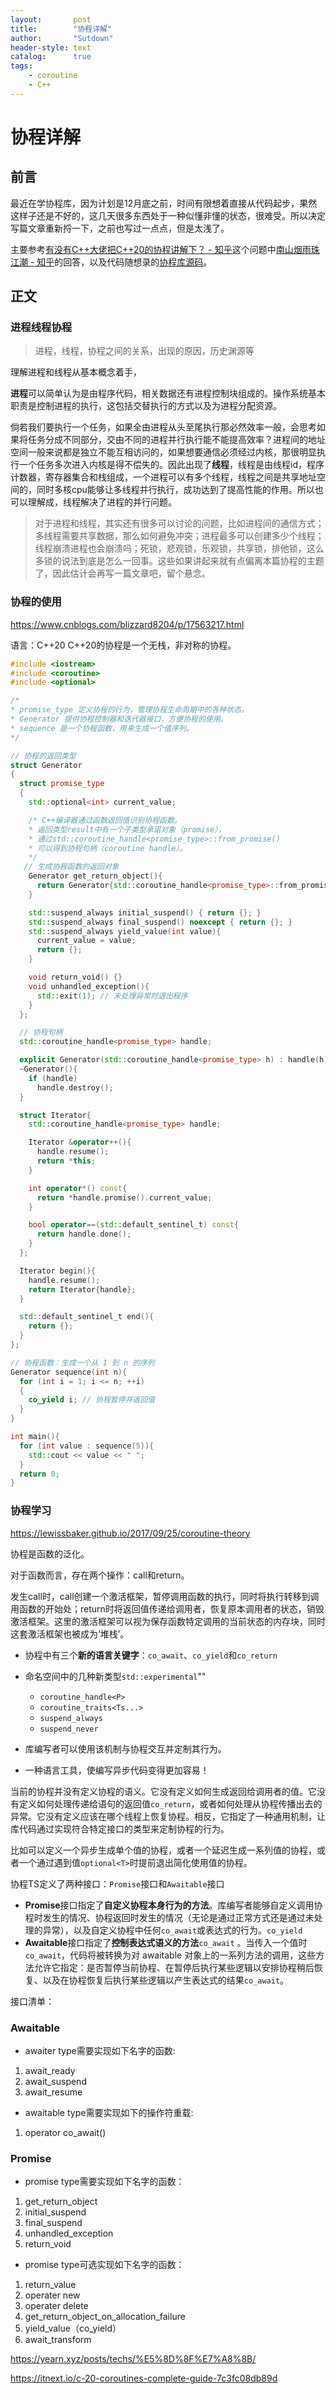 ```yaml
---
layout:       post
title:        "协程详解"
author:       "Sutdown"
header-style: text
catalog:      true
tags:
    - coroutine
    - C++
---
```


# 协程详解



## 前言

最近在学协程库，因为计划是12月底之前，时间有限想着直接从代码起步，果然这样子还是不好的，这几天很多东西处于一种似懂非懂的状态，很难受。所以决定写篇文章重新捋一下，之前也写过一点点，但是太浅了。

主要参考[有没有C++大佬把C++20的协程讲解下？ - 知乎](https://www.zhihu.com/question/625089836/answer/3243736805)这个问题中[南山烟雨珠江潮 - 知乎](https://www.zhihu.com/people/frmf)的回答，以及代码随想录的[协程库源码](https://github.com/youngyangyang04/coroutine-lib/tree/main)。



## 正文



### 进程线程协程

> 进程，线程，协程之间的关系，出现的原因，历史渊源等

理解进程和线程从基本概念着手，

**进程**可以简单认为是由程序代码，相关数据还有进程控制块组成的。操作系统基本职责是控制进程的执行，这包括交替执行的方式以及为进程分配资源。

倘若我们要执行一个任务，如果全由进程从头至尾执行那必然效率一般，会思考如果将任务分成不同部分，交由不同的进程并行执行能不能提高效率？进程间的地址空间一般来说都是独立不能互相访问的，如果想要通信必须经过内核，那很明显执行一个任务多次进入内核是得不偿失的。因此出现了**线程**，线程是由线程id，程序计数器，寄存器集合和栈组成，一个进程可以有多个线程，线程之间是共享地址空间的，同时多核cpu能够让多线程并行执行，成功达到了提高性能的作用。所以也可以理解成，线程解决了进程的并行问题。



> 对于进程和线程，其实还有很多可以讨论的问题，比如进程间的通信方式；多线程需要共享数据，那么如何避免冲突；进程最多可以创建多少个线程；线程崩溃进程也会崩溃吗；死锁，悲观锁，乐观锁，共享锁，排他锁，这么多锁的说法到底是怎么一回事。这些如果讲起来就有点偏离本篇协程的主题了，因此估计会再写一篇文章吧，留个悬念。



### 协程的使用

https://www.cnblogs.com/blizzard8204/p/17563217.html

语言：C++20 C++20的协程是一个无栈，非对称的协程。

```cpp
#include <iostream>
#include <coroutine>
#include <optional>

/*
* promise_type 定义协程的行为，管理协程生命周期中的各种状态。
* Generator 提供协程控制器和迭代器接口，方便协程的使用。
* sequence 是一个协程函数，用来生成一个值序列。
*/

// 协程的返回类型
struct Generator
{
  struct promise_type
  {
    std::optional<int> current_value;

    /* C++编译器通过函数返回值识别协程函数。
    * 返回类型result中有一个子类型承诺对象（promise），
    * 通过std::coroutine_handle<promise_type>::from_promise()
    * 可以得到协程句柄（coroutine handle）。
    */
   // 生成协程函数的返回对象
    Generator get_return_object(){
      return Generator{std::coroutine_handle<promise_type>::from_promise(*this)};
    }

    std::suspend_always initial_suspend() { return {}; }
    std::suspend_always final_suspend() noexcept { return {}; }
    std::suspend_always yield_value(int value){
      current_value = value;
      return {};
    }

    void return_void() {}
    void unhandled_exception(){
      std::exit(1); // 未处理异常时退出程序
    }
  };

  // 协程句柄
  std::coroutine_handle<promise_type> handle;

  explicit Generator(std::coroutine_handle<promise_type> h) : handle(h) {}
  ~Generator(){
    if (handle)
      handle.destroy();
  }

  struct Iterator{
    std::coroutine_handle<promise_type> handle;

    Iterator &operator++(){
      handle.resume();
      return *this;
    }

    int operator*() const{
      return *handle.promise().current_value;
    }

    bool operator==(std::default_sentinel_t) const{
      return handle.done();
    }
  };

  Iterator begin(){
    handle.resume();
    return Iterator{handle};
  }

  std::default_sentinel_t end(){
    return {};
  }
};

// 协程函数：生成一个从 1 到 n 的序列
Generator sequence(int n){
  for (int i = 1; i <= n; ++i)
  {
    co_yield i; // 协程暂停并返回值
  }
}

int main(){
  for (int value : sequence(5)){
    std::cout << value << " ";
  }
  return 0;
}
```



### 协程学习

https://lewissbaker.github.io/2017/09/25/coroutine-theory

协程是函数的泛化。

对于函数而言，存在两个操作：call和return。

发生call时，call创建一个激活框架，暂停调用函数的执行，同时将执行转移到调用函数的开始处；return时将返回值传递给调用者，恢复原本调用者的状态，销毁激活框架。这里的激活框架可以视为保存函数特定调用的当前状态的内存块，同时这套激活框架也被成为‘堆栈’。

- 协程中有三个**新的语言关键字**：`co_await`、`co_yield`和`co_return`

- 命名空间中的几种新类型`std::experimental`""
  - `coroutine_handle<P>`
  - `coroutine_traits<Ts...>`
  - `suspend_always`
  - `suspend_never`
- 库编写者可以使用该机制与协程交互并定制其行为。
- 一种语言工具，使编写异步代码变得更加容易！

当前的协程并没有定义协程的语义。它没有定义如何生成返回给调用者的值。它没有定义如何处理传递给语句的返回值`co_return`，或者如何处理从协程传播出去的异常。它没有定义应该在哪个线程上恢复协程。相反，它指定了一种通用机制，让库代码通过实现符合特定接口的类型来定制协程的行为。

比如可以定义一个异步生成单个值的协程，或者一个延迟生成一系列值的协程，或者一个通过遇到值`optional<T>`时提前退出简化使用值的协程。



协程TS定义了两种接口：`Promise`接口和`Awaitable`接口

- **Promise**接口指定了**自定义协程本身行为的方法**。库编写者能够自定义调用协程时发生的情况、协程返回时发生的情况（无论是通过正常方式还是通过未处理的异常），以及自定义协程中任何`co_await`或表达式的行为。`co_yield`
- **Awaitable**接口指定了**控制表达式语义的方法**`co_await` 。当传入一个值时`co_await`，代码将被转换为对 awaitable 对象上的一系列方法的调用，这些方法允许它指定：是否暂停当前协程、在暂停后执行某些逻辑以安排协程稍后恢复、以及在协程恢复后执行某些逻辑以产生表达式的结果`co_await`。



接口清单：

### Awaitable

- awaiter type需要实现如下名字的函数:

1. await_ready
2. await_suspend
3. await_resume

- awaitable type需要实现如下的操作符重载:

1. operator co_await()



### Promise

- promise type需要实现如下名字的函数：

1. get_return_object
2. initial_suspend
3. final_suspend
4. unhandled_exception
5. return_void

- promise type可选实现如下名字的函数：

1. return_value
2. operater new
3. operater delete
4. get_return_object_on_allocation_failure
5. yield_value（co_yield）
6. await_transform



https://yearn.xyz/posts/techs/%E5%8D%8F%E7%A8%8B/

https://itnext.io/c-20-coroutines-complete-guide-7c3fc08db89d